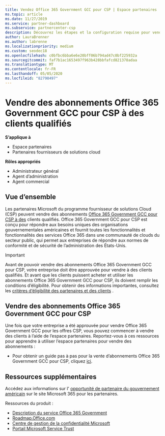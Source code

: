 ```yaml
---
title: Vendez Office 365 Government GCC pour CSP | Espace partenaires
ms.topic: article
ms.date: 11/27/2019
ms.service: partner-dashboard
ms.subservice: partnercenter-csp
description: Découvrez les étapes et la configuration requise pour vendre des abonnements à Office 365 Government GCC pour CSP à des clients qualifiés États-Unis Government ou à des entrepreneurs.
author: LauraBrenner
ms.author: labrenne
ms.localizationpriority: medium
ms.custom: seodec18
ms.openlocfilehash: c0bfbc6bba6e6e20bff06b794ad47c0bf225932a
ms.sourcegitcommit: faf7b1ac1653497f963b428bbfafcd821378adaa
ms.translationtype: MT
ms.contentlocale: fr-FR
ms.lasthandoff: 05/05/2020
ms.locfileid: "82798497"
---
```

# <a name="sell-office-365-government-gcc-for-csp-subscriptions-to-qualified-customers"></a>Vendre des abonnements Office 365 Government GCC pour CSP à des clients qualifiés

**S’applique à**

-  Espace partenaires
-  Partenaires fournisseurs de solutions cloud

**Rôles appropriés**

- Administrateur général
- Agent d’administration
- Agent commercial

## <a name="overview"></a>Vue d’ensemble

Les partenaires Microsoft du programme fournisseur de solutions Cloud (CSP) peuvent vendre des abonnements [Office 365 Government GCC pour CSP à des](https://www.microsoft.com/microsoft-365/partners/governmentforCSP) clients qualifiés. Office 365 Government GCC pour CSP est conçu pour répondre aux besoins uniques des organisations gouvernementales américaines et fournit toutes les fonctionnalités et fonctionnalités des services Office 365 dans une communauté de clouds du secteur public, qui permet aux entreprises de répondre aux normes de conformité et de sécurité de l’administration des États-Unis. 

>[!IMPORTANT] 
>Avant de pouvoir vendre des abonnements Office 365 Government GCC pour CSP, votre entreprise doit être approuvée pour vendre à des clients qualifiés. Et avant que les clients puissent acheter et utiliser les abonnements Office 365 Government GCC pour CSP, ils doivent remplir les conditions d’éligibilité. Pour obtenir des informations importantes, consultez les [critères d’éligibilité des partenaires et des clients](csp-gcc-validate.md) .


## <a name="sell-office-365-government-gcc-for-csp-subscriptions"></a>Vendre des abonnements Office 365 Government GCC pour CSP

Une fois que votre entreprise a été approuvée pour vendre Office 365 Government GCC pour les offres CSP, vous pouvez commencer à vendre des clients à l’aide de l’espace partenaires. Reportez-vous à ces ressources pour apprendre à utiliser l’espace partenaires pour vendre des abonnements : 

-   Pour obtenir un guide pas à pas pour la vente d’abonnements Office 365 Government GCC pour CSP, cliquez [ici](https://go.microsoft.com/fwlink/?linkid=2007323).  


## <a name="additional-resources"></a>Ressources supplémentaires

Accédez aux informations sur l' [opportunité de partenaire du gouvernement américain](https://www.microsoft.com/microsoft-365/partners/governmentforCSP) sur le site Microsoft 365 pour les partenaires.

Ressources du produit :

- [Description du service Office 365 Government](https://technet.microsoft.com/library/mt774581.aspx)
- [Roadmap.Office.com](https://products.office.com/business/office-365-roadmap)
- [Centre de gestion de la confidentialité Microsoft](https://www.microsoft.com/TrustCenter/)
- [Portail Microsoft Service Trust](https://aka.ms/STP)

